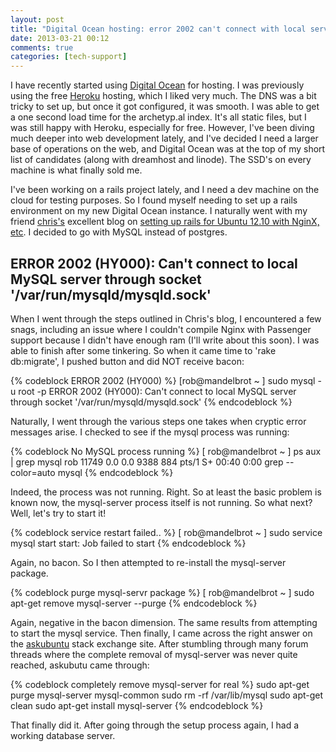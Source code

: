 ```yaml
---
layout: post
title: "Digital Ocean hosting: error 2002 can't connect with local server, and a solution"
date: 2013-03-21 00:12
comments: true
categories: [tech-support]
---
```


I have recently started using [Digital Ocean][0] for hosting. I was previously using the free [Heroku][1] hosting, which I liked very much. The DNS was a bit tricky to set up, but once it got configured, it was smooth. I was able to get a one second load time for the archetyp.al index. It's all static files, but I was still happy with Heroku, especially for free. However, I've been diving much deeper into web development lately, and I've decided I need a larger base of operations on the web, and Digital Ocean was at the top of my short list of candidates (along with dreamhost and linode). The SSD's on every machine is what finally sold me.

I've been working on a rails project lately, and I need a dev machine on the cloud for testing purposes. So I found myself needing to set up a rails environment on my new Digital Ocean instance. I naturally went with my friend [chris's][2] excellent blog on [setting up rails for Ubuntu 12.10 with NginX, etc][3]. I decided to go with MySQL instead of postgres.

<!-- more -->

ERROR 2002 (HY000): Can't connect to local MySQL server through socket '/var/run/mysqld/mysqld.sock'
---------
When I went through the steps outlined in Chris's blog, I encountered a few snags, including an issue where I couldn't compile Nginx with Passenger support because I didn't have enough ram (I'll write about this soon). I was able to finish after some tinkering. So when it came time to 'rake db:migrate', I pushed button and did NOT receive bacon:

{% codeblock ERROR 2002 (HY000) %}
[rob@mandelbrot ~ ] sudo mysql -u root -p
ERROR 2002 (HY000): Can't connect to local MySQL server through socket '/var/run/mysqld/mysqld.sock'
{% endcodeblock %}

Naturally, I went through the various steps one takes when cryptic error messages arise. I checked to see if the mysql process was running:

{% codeblock No MySQL process running %}
[ rob@mandelbrot ~ ] ps aux | grep mysql
rob      11749  0.0  0.0   9388   884 pts/1    S+   00:40   0:00 grep --color=auto mysql
{% endcodeblock %}

Indeed, the process was not running. Right. So at least the basic problem is known now, the mysql-server process itself is not running. So what next? Well, let's try to start it!

{% codeblock service restart failed.. %}
[ rob@mandelbrot ~ ] sudo service mysql start
start: Job failed to start
{% endcodeblock %}

Again, no bacon. So I then attempted to re-install the mysql-server package.

{% codeblock purge mysql-servr package %}
[ rob@mandelbrot ~ ] sudo apt-get remove mysql-server --purge
{% endcodeblock %}

Again, negative in the bacon dimension. The same results from attempting to start the mysql service. Then finally, I came across the right answer on the [askubuntu][4] stack exchange site. After stumbling through many forum threads where the complete removal of mysql-server was never quite reached, askubutu came through:

{% codeblock completely remove mysql-server for real %}
sudo apt-get purge mysql-server mysql-common
sudo rm -rf /var/lib/mysql
sudo apt-get clean
sudo apt-get install mysql-server
{% endcodeblock %}

That finally did it. After going through the setup process again, I had a working database server.

[0]: https://www.digitalocean.com/ "Digital Ocean"
[1]: http://www.heroku.com/ "Heroku"
[2]: http://excid3.com/ "excid3"
[3]: http://excid3.com/blog/setting-up-rails-on-ubuntu-12-10-quantal-quetzal-with-ruby-node-js-nginx-passenger-and-mysql-or-postgres/#.UUqZKXGGggR "excid3 on rails setup"
[4]: http://askubuntu.com/a/213353 "askubuntu"
